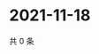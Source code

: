 # 2021-11-18

共 0 条

<!-- BEGIN WEIBO -->
<!-- 最后更新时间 Thu Nov 18 2021 10:18:38 GMT+0800 (China Standard Time) -->

<!-- END WEIBO -->

